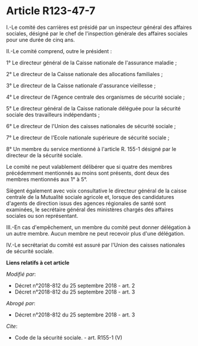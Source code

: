 # Article R123-47-7

I.-Le comité des carrières est présidé par un inspecteur général des affaires sociales, désigné par le chef de l'inspection
générale des affaires sociales pour une durée de cinq ans. 

II.-Le comité comprend, outre le président : 

1° Le directeur général de la Caisse nationale de l'assurance maladie ; 

2° Le directeur de la Caisse nationale des allocations familiales ; 

3° Le directeur de la Caisse nationale d'assurance vieillesse ; 

4° Le directeur de l'Agence centrale des organismes de sécurité sociale ; 

5° Le directeur général de la Caisse nationale déléguée pour la sécurité sociale des travailleurs indépendants ; 

6° Le directeur de l'Union des caisses nationales de sécurité sociale ; 

7° Le directeur de l'Ecole nationale supérieure de sécurité sociale ; 

8° Un membre du service mentionné à l'article R. 155-1 désigné par le directeur de la sécurité sociale. 

Le comité ne peut valablement délibérer que si quatre des membres précédemment mentionnés au moins sont présents, dont deux
des membres mentionnés aux 1° à 5°. 

Siègent également avec voix consultative le directeur général de la caisse centrale de la Mutualité sociale agricole et,
lorsque des candidatures d'agents de direction issus des agences régionales de santé sont examinées, le secrétaire général
des ministères chargés des affaires sociales ou son représentant. 

III.-En cas d'empêchement, un membre du comité peut donner délégation à un autre membre. Aucun membre ne peut recevoir plus
d'une délégation. 

IV.-Le secrétariat du comité est assuré par l'Union des caisses nationales de sécurité sociale.

**Liens relatifs à cet article**

_Modifié par_:

  - Décret n°2018-812 du 25 septembre 2018 - art. 2
  - Décret n°2018-812 du 25 septembre 2018 - art. 3

_Abrogé par_:

  - Décret n°2018-812 du 25 septembre 2018 - art. 3

_Cite_:

  - Code de la sécurité sociale. - art. R155-1 (V)
